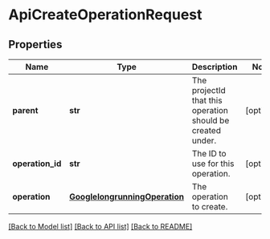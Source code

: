 # ApiCreateOperationRequest

## Properties
Name | Type | Description | Notes
------------ | ------------- | ------------- | -------------
**parent** | **str** | The projectId that this operation should be created under. | [optional] 
**operation_id** | **str** | The ID to use for this operation. | [optional] 
**operation** | [**GooglelongrunningOperation**](GooglelongrunningOperation.md) | The operation to create. | [optional] 

[[Back to Model list]](../README.md#documentation-for-models) [[Back to API list]](../README.md#documentation-for-api-endpoints) [[Back to README]](../README.md)


